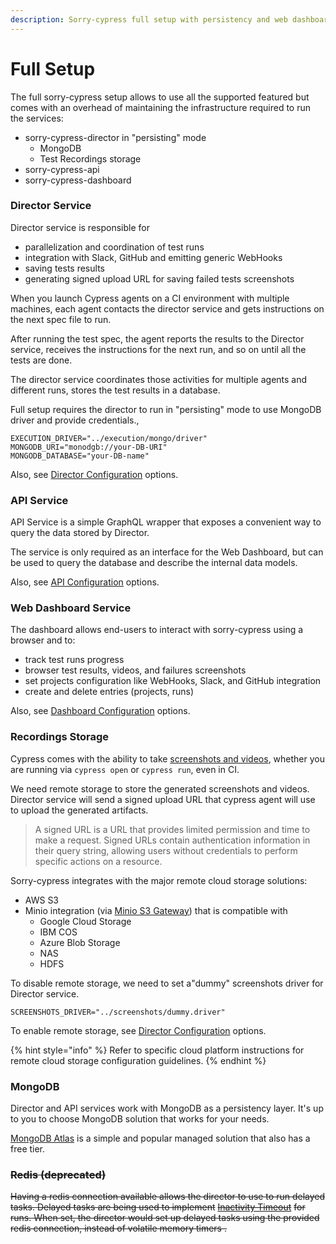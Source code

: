 ```yaml
---
description: Sorry-cypress full setup with persistency and web dashboard
---
```


# Full Setup

The full sorry-cypress setup allows to use all the supported featured but comes with an overhead of maintaining the infrastructure required to run the services:

* sorry-cypress-director in "persisting" mode
  * MongoDB
  * Test Recordings storage
* sorry-cypress-api
* sorry-cypress-dashboard

### Director Service

Director service is responsible for

* parallelization and coordination of test runs
* integration with Slack, GitHub and emitting generic WebHooks
* saving tests results
* generating signed upload URL for saving failed tests screenshots

When you launch Cypress agents on a CI environment with multiple machines, each agent contacts the director service and gets instructions on the next spec file to run. 

After running the test spec, the agent reports the results to the Director service, receives the instructions for the next run, and so on until all the tests are done.

The director service coordinates those activities for multiple agents and different runs, stores the test results in a database.

Full setup requires the director to run in "persisting" mode to use MongoDB driver and provide credentials.,

```text
EXECUTION_DRIVER="../execution/mongo/driver"
MONGODB_URI="monodgb://your-DB-URI"
MONGODB_DATABASE="your-DB-name"
```

Also, see [Director Configuration](director-configuration/) options.

### API Service

API Service is a simple GraphQL wrapper that exposes a convenient way to query the data stored by Director.

The service is only required as an interface for the Web Dashboard, but can be used to query the database and describe the internal data models.

Also, see [API Configuration](api-configuration.md) options.

### Web Dashboard Service

The dashboard allows end-users to interact with sorry-cypress using a browser and to:

* track test runs progress
* browser test results, videos, and failures screenshots
* set projects configuration like WebHooks, Slack, and GitHub integration
* create and delete entries \(projects, runs\)

Also, see [Dashboard Configuration](dashboard-configuration/) options.

### Recordings Storage

Cypress comes with the ability to take [screenshots and videos](https://docs.cypress.io/guides/guides/screenshots-and-videos.html#Screenshots), whether you are running via `cypress open` or `cypress run`, even in CI.

We need remote storage to store the generated screenshots and videos. Director service will send a signed upload URL that cypress agent will use to upload the generated artifacts.

> A signed URL is a URL that provides limited permission and time to make a request. Signed URLs contain authentication information in their query string, allowing users without credentials to perform specific actions on a resource.

Sorry-cypress integrates with the major remote cloud storage solutions:

* AWS S3
* Minio integration \(via [Minio S3 Gateway](https://docs.min.io/docs/minio-gateway-for-s3.html)\) that is compatible with
  * Google Cloud Storage
  * IBM COS
  * Azure Blob Storage
  * NAS
  * HDFS

To disable remote storage, we need to set a"dummy" screenshots driver for Director service.

```text
SCREENSHOTS_DRIVER="../screenshots/dummy.driver"
```

To enable remote storage, see [Director Configuration](director-configuration/) options.

{% hint style="info" %}
Refer to specific cloud platform instructions for remote cloud storage configuration guidelines.
{% endhint %}

### MongoDB

Director and API services work with MongoDB as a persistency layer. It's up to you to choose MongoDB solution that works for your needs. 

[MongoDB Atlas](https://www.mongodb.com/cloud/atlas) is a simple and popular managed solution that also has a free tier.

### ~~Redis \(deprecated\)~~

~~Having a redis connection available allows the director to use to run delayed tasks. Delayed tasks are being used to implement~~ [~~Inactivity Timeout~~](../concepts/inactivity-timeout.md) ~~for runs.  When set, the director would set up delayed tasks using the provided redis connection, instead of volatile memory timers .~~

